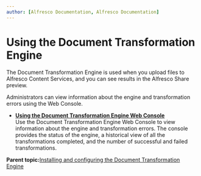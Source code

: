 ```yaml
---
author: [Alfresco Documentation, Alfresco Documentation]
---
```


# Using the Document Transformation Engine

The Document Transformation Engine is used when you upload files to Alfresco Content Services, and you can see results in the Alfresco Share preview.

Administrators can view information about the engine and transformation errors using the Web Console.

-   **[Using the Document Transformation Engine Web Console](../tasks/transerv-webconsole.md)**  
Use the Document Transformation Engine Web Console to view information about the engine and transformation errors. The console provides the status of the engine, a historical view of all the transformations completed, and the number of successful and failed transformations.

**Parent topic:**[Installing and configuring the Document Transformation Engine](../concepts/transerv-intro.md)

